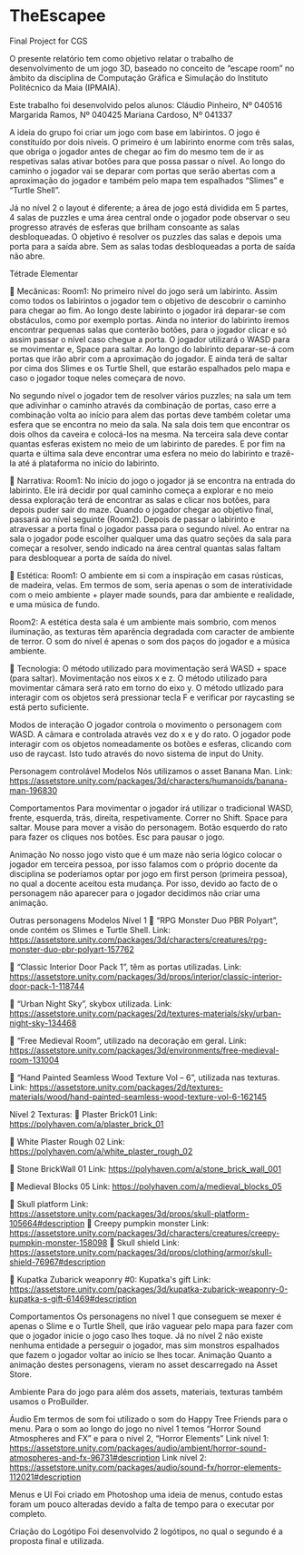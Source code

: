 # TheEscapee
Final Project for CGS

O presente relatório tem como objetivo relatar o trabalho de desenvolvimento de um jogo 3D, baseado no conceito de “escape room” no âmbito da disciplina de Computação Gráfica e Simulação do Instituto Politécnico da Maia (IPMAIA).

Este trabalho foi desenvolvido pelos alunos:
Cláudio Pinheiro, Nº 040516
Margarida Ramos, Nº 040425
Mariana Cardoso, Nº 041337

A ideia do grupo foi criar um jogo com base em labirintos. O jogo é constituído por dois níveis. 
O primeiro é um labirinto enorme com três salas, que obriga o jogador antes de chegar ao fim do mesmo tem de ir as respetivas salas ativar botões para que possa passar o nível. Ao longo do caminho o jogador vai se deparar com portas que serão abertas com a aproximação do jogador e também pelo mapa tem espalhados “Slimes” e “Turtle Shell”. 

Já no nível 2 o layout é diferente; a área de jogo está dividida em 5 partes, 4 salas de puzzles e uma área central onde o jogador pode observar o seu progresso através de esferas que brilham consoante as salas desbloqueadas. O objetivo é resolver os puzzles das salas e depois uma porta para a saída abre. Sem as salas todas desbloqueadas a porta de saída não abre.

Tétrade Elementar

	Mecânicas:
Room1: No primeiro nível do jogo será um labirinto. Assim como todos os labirintos o
jogador tem o objetivo de descobrir o caminho para chegar ao fim. Ao longo deste labirinto o jogador irá deparar-se com obstáculos, como por exemplo portas. Ainda no interior do labirinto iremos encontrar pequenas salas que conterão botões, para o jogador clicar e só assim passar o nível caso chegue a porta. 
O jogador utilizará o WASD para se movimentar e, Space para saltar. Ao longo do labirinto deparar-se-á com portas que irão abrir com a aproximação do jogador. E ainda terá de saltar por cima dos Slimes e os Turtle Shell, que estarão espalhados pelo mapa e caso o jogador toque neles começara de novo. 

No segundo nível o jogador tem de resolver vários puzzles; na sala um tem que adivinhar o caminho através da combinação de portas, caso erre a combinação volta ao início para alem das portas deve também coletar uma esfera que se encontra no meio da sala. Na sala dois tem que encontrar os dois olhos da caveira e colocá-los na mesma. Na terceira sala deve contar quantas esferas existem no meio de um labirinto de paredes. E por fim na quarta e última sala deve encontrar uma esfera no meio do labirinto e trazê-la até á plataforma no início do labirinto. 

	Narrativa: 
Room1: No início do jogo o jogador já se encontra na entrada do labirinto. Ele irá decidir por qual caminho começa a explorar e no meio dessa exploração terá de encontrar as salas e clicar nos botões, para depois puder sair do maze. Quando o jogador chegar ao objetivo final, passará ao nível seguinte (Room2).
Depois de passar o labirinto e atravessar a porta final o jogador passa para o segundo nível. Ao entrar na sala o jogador pode escolher qualquer uma das quatro seções da sala para começar a resolver, sendo indicado na área central quantas salas faltam para desbloquear a porta de saída do nível.

	Estética: 
Room1: O ambiente em si com a inspiração em casas rústicas, de madeira, velas. Em termos de som, seria apenas o som de interatividade com o meio ambiente + player made sounds, para dar ambiente e realidade, e uma música de fundo.

Room2: A estética desta sala é um ambiente mais sombrio, com menos iluminação, as texturas têm aparência degradada com caracter de ambiente de terror. O som do nível é apenas o som dos paços do jogador e a música ambiente.

	Tecnologia: 
O método utilizado para movimentação será WASD + space (para saltar). Movimentação nos eixos x e z.
O método utilizado para movimentar câmara será rato em torno do eixo y.
O método utlizado para interagir com os objetos será pressionar tecla F e verificar por raycasting se está perto suficiente.

Modos de interação
O jogador controla o movimento o personagem com WASD. 
A câmara e controlada através vez do x e y do rato.
O jogador pode interagir com os objetos nomeadamente os botões e esferas, clicando com uso de raycast.
Isto tudo através do novo sistema de input do Unity.

Personagem controlável
Modelos
Nós utilizamos o asset Banana Man. 
Link: https://assetstore.unity.com/packages/3d/characters/humanoids/banana-man-196830

Comportamentos
Para movimentar o jogador irá utilizar o tradicional WASD, frente, esquerda, trás, direita, respetivamente. 
Correr no Shift. 
Space para saltar.
Mouse para mover a visão do personagem. 
Botão esquerdo do rato para fazer os cliques nos botões. 
Esc para pausar o jogo. 

Animação 
No nosso jogo visto que é um maze não seria lógico colocar o jogador em terceira pessoa, por isso falamos com o próprio docente da disciplina se poderíamos optar por jogo em first person (primeira pessoa), no qual a docente aceitou esta mudança. Por isso, devido ao facto de o personagem não aparecer para o jogador decidimos não criar uma animação. 


Outras personagens
Modelos
Nível 1 
	“RPG Monster Duo PBR Polyart”, onde contém os Slimes e Turtle Shell.
Link: https://assetstore.unity.com/packages/3d/characters/creatures/rpg-monster-duo-pbr-polyart-157762

	“Classic Interior Door Pack 1”, têm as portas utilizadas. 
Link: https://assetstore.unity.com/packages/3d/props/interior/classic-interior-door-pack-1-118744

	“Urban Night Sky”, skybox utilizada.
Link: https://assetstore.unity.com/packages/2d/textures-materials/sky/urban-night-sky-134468

	“Free Medieval Room”, utilizado na decoração em geral. 
Link: https://assetstore.unity.com/packages/3d/environments/free-medieval-room-131004

	“Hand Painted Seamless Wood Texture Vol – 6”, utilizada nas texturas.
Link: https://assetstore.unity.com/packages/2d/textures-materials/wood/hand-painted-seamless-wood-texture-vol-6-162145

Nível 2 
Texturas:
	Plaster Brick01
 Link: https://polyhaven.com/a/plaster_brick_01

	White Plaster Rough 02
Link: https://polyhaven.com/a/white_plaster_rough_02

	Stone BrickWall 01
Link: https://polyhaven.com/a/stone_brick_wall_001

	Medieval Blocks 05
Link: https://polyhaven.com/a/medieval_blocks_05

	Skull platform
Link: https://assetstore.unity.com/packages/3d/props/skull-platform-105664#description
	Creepy pumpkin monster
Link: https://assetstore.unity.com/packages/3d/characters/creatures/creepy-pumpkin-monster-158098
	Skull shield
Link: https://assetstore.unity.com/packages/3d/props/clothing/armor/skull-shield-76967#description

	Kupatka Zubarick weaponry #0: Kupatka's gift
Link: https://assetstore.unity.com/packages/3d/kupatka-zubarick-weaponry-0-kupatka-s-gift-61469#description

Comportamentos
Os personagens no nível 1 que conseguem se mexer é apenas o Slime e o Turtle Shell, que irão vaguear pelo mapa para fazer com que o jogador inicie o jogo caso lhes toque. 
Já no nível 2 não existe nenhuma entidade a perseguir o jogador, mas sim monstros espalhados que fazem o jogador voltar ao início se lhes tocar.
Animação 
Quanto a animação destes personagens, vieram no asset descarregado na Asset Store. 

Ambiente
Para do jogo para além dos assets, materiais, texturas também usamos o ProBuilder. 

Áudio 
Em termos de som foi utilizado o som do Happy Tree Friends para o menu.
Para o som ao longo do jogo no nível 1 temos “Horror Sound Atmospheres and FX” e para o nível 2, “Horror Elements”
Link nível 1: https://assetstore.unity.com/packages/audio/ambient/horror-sound-atmospheres-and-fx-96731#description
Link nível 2: https://assetstore.unity.com/packages/audio/sound-fx/horror-elements-112021#description
 
Menus e UI
Foi criado em Photoshop uma ideia de menus, contudo estas foram um pouco alteradas devido a falta de tempo para o executar por completo. 

Criação do Logótipo
Foi desenvolvido 2 logótipos, no qual o segundo é a proposta final e utilizada. 
